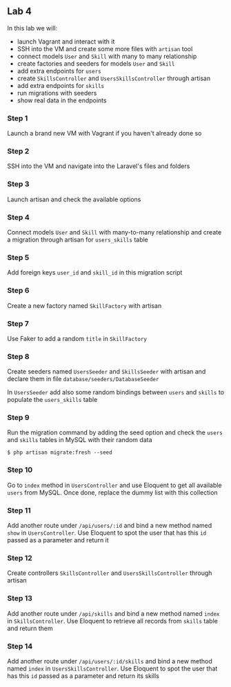 ## Lab 4

In this lab we will:

- launch Vagrant and interact with it
- SSH into the VM and create some more files with `artisan` tool
- connect models `User` and `Skill` with many to many relationship
- create factories and seeders for models `User` and `Skill`
- add extra endpoints for `users`
- create `SkillsController` and `UsersSkillsController` through artisan
- add extra endpoints for `skills`
- run migrations with seeders
- show real data in the endpoints

### Step 1

Launch a brand new VM with Vagrant if you haven't already done so

### Step 2

SSH into the VM and navigate into the Laravel's files and folders

### Step 3

Launch artisan and check the available options

### Step 4

Connect models `User` and `Skill` with many-to-many relationship and create a migration through artisan for `users_skills` table

### Step 5

Add foreign keys `user_id` and `skill_id` in this migration script

### Step 6

Create a new factory named `SkillFactory` with artisan

### Step 7

Use Faker to add a random `title` in `SkillFactory`

### Step 8

Create seeders named `UsersSeeder` and `SkillsSeeder` with artisan and declare them in file `database/seeders/DatabaseSeeder`

In `UsersSeeder` add also some random bindings between `users` and `skills` to populate the `users_skills` table

### Step 9

Run the migration command by adding the seed option and check the `users` and `skills` tables in MySQL with their random data

```
$ php artisan migrate:fresh --seed
```

### Step 10

Go to `index` method in `UsersController` and use Eloquent to get all available `users` from MySQL. Once done, replace the dummy list with this collection

### Step 11

Add another route under `/api/users/:id` and bind a new method named `show` in `UsersController`. Use Eloquent to spot the user that has this `id` passed as a parameter and return it

### Step 12

Create controllers `SkillsController` and `UsersSkillsController` through artisan

### Step 13

Add another route under `/api/skills` and bind a new method named `index` in `SkillsController`. Use Eloquent to retrieve all records from `skills` table and return them

### Step 14

Add another route under `/api/users/:id/skills` and bind a new method named `index` in `UsersSkillsController`. Use Eloquent to spot the user that has this `id` passed as a parameter and return its skills
